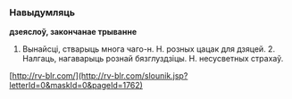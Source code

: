 ### Навыдумляць
**дзеяслоў, закончанае трыванне**

1. Вынайсці, стварыць многа чаго-н. Н. розных цацак для дзяцей. 2. Налгаць, нагаварыць рознай бязглуздзіцы. Н. несусветных страхаў.

<a rel="author">[http://rv-blr.com/](http://rv-blr.com/slounik.jsp?letterId=0&maskId=0&pageId=1762)</a>
